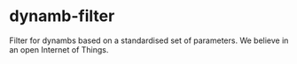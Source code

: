# dynamb-filter
Filter for dynambs based on a standardised set of parameters. We believe in an open Internet of Things.
